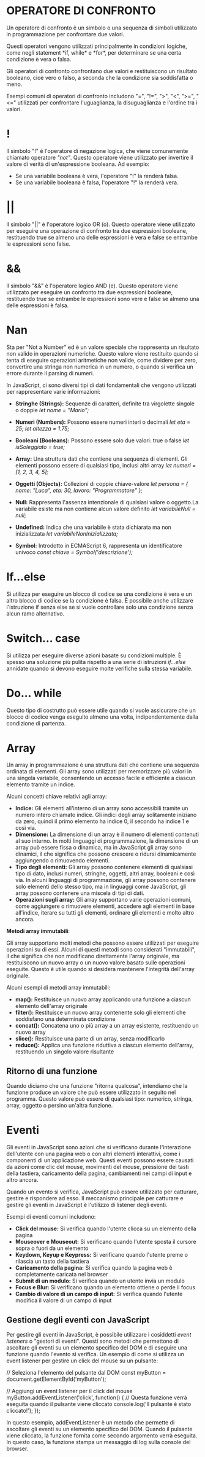 # OPERATORE DI CONFRONTO

<p> Un operatore di confronto è un simbolo o una sequenza di simboli utilizzato in programmazione per confrontare due valori.</p> Questi operatori vengono utilizzati principalmente in condizioni logiche, come negli statement *if, while* e *for*, per determinare se una certa condizione è vera o falsa. <p>Gli operatori di confronto confrontano due valori e restituiscono un risultato booleano, cioè vero o falso, a seconda che la condizione sia soddisfatta o meno.</p> Esempi comuni di operatori di confronto includono "=", "!=", ">", "<", ">=", "<=" utilizzati per confrontare l'uguaglianza, la disuguaglianza e l'ordine tra i valori. <br/>

# !

Il simbolo "!" è l'operatore di negazione logica, che viene comunemente chiamato operatore _"not"_. Questo operatore viene utilizzato per invertire il valore di verità di un'espressione booleana. Ad esempio:

- Se una variabile booleana è vera, l'operatore "!" la renderà falsa.
- Se una variabile booleana è falsa, l'operatore "!" la renderà vera. <br/>

# ||

Il simbolo "||" è l'operatore logico OR (o). Questo operatore viene utilizzato per eseguire una operazione di confronto tra due espressioni booleane, restituendo true se almeno una delle espressioni è vera e false se entrambe le espressioni sono false. <br/>

# &&

Il simbolo "&&" è l'operatore logico AND (e). Questo operatore viene utilizzato per eseguire un confronto tra due espressioni booleane, restituendo true se entrambe le espressioni sono vere e false se almeno una delle espressioni è falsa. <br/>

# Nan

Sta per "Not a Number" ed è un valore speciale che rappresenta un risultato non valido in operazioni numeriche. Questo valore viene restituito quando si tenta di eseguire operazioni aritmetiche non valide, come dividere per zero, convertire una stringa non numerica in un numero, o quando si verifica un errore durante il parsing di numeri. <br/>

In JavaScript, ci sono diversi tipi di dati fondamentali che vengono utilizzati per rappresentare varie informazioni:

- **Stringhe (Strings):** Sequenze di caratteri, definite tra virgolette singole o doppie
  _let nome = "Mario";_

- **Numeri (Numbers):** Possono essere numeri interi o decimali
  _let eta = 25;_
  _let altezza = 1.75;_

- **Booleani (Booleans):** Possono essere solo due valori: true o false
  _let isSoleggiato = true;_

- **Array:** Una struttura dati che contiene una sequenza di elementi. Gli elementi possono essere di qualsiasi tipo, inclusi altri array
  _let numeri = [1, 2, 3, 4, 5];_

- **Oggetti (Objects):** Collezioni di coppie chiave-valore
  _let persona = {
  nome: "Luca",
  eta: 30,
  lavoro: "Programmatore"
  };_

- **Null:** Rappresenta l'assenza intenzionale di qualsiasi valore o oggetto.La variabile esiste ma non contiene alcun valore definito
  _let variabileNull = null;_

- **Undefined:** Indica che una variabile è stata dichiarata ma non inizializzata
  _let variabileNonInizializzata;_

- **Symbol:** Introdotto in ECMAScript 6, rappresenta un identificatore univoco
  _const chiave = Symbol('descrizione');_ <br/>

# If...else

Si utilizza per eseguire un blocco di codice se una condizione è vera e un altro blocco di codice se la condizione è falsa.
È possibile anche utilizzare l'istruzione if senza else se si vuole controllare solo una condizione senza alcun ramo alternativo. <br/>

# Switch... case

Si utilizza per eseguire diverse azioni basate su condizioni multiple. È spesso una soluzione più pulita rispetto a una serie di istruzioni _if...else_ annidate quando si devono eseguire molte verifiche sulla stessa variabile. <br/>

# Do... while

Questo tipo di costrutto può essere utile quando si vuole assicurare che un blocco di codice venga eseguito almeno una volta, indipendentemente dalla condizione di partenza.

# Array

Un array in programmazione è una struttura dati che contiene una sequenza ordinata di elementi. Gli array sono utilizzati per memorizzare più valori in una singola variabile, consentendo un accesso facile e efficiente a ciascun elemento tramite un indice.

Alcuni concetti chiave relativi agli array:

- **Indice:** Gli elementi all'interno di un array sono accessibili tramite un numero intero chiamato indice. Gli indici degli array solitamente iniziano da zero, quindi il primo elemento ha indice 0, il secondo ha indice 1 e così via.
- **Dimensione:** La dimensione di un array è il numero di elementi contenuti al suo interno. In molti linguaggi di programmazione, la dimensione di un array può essere fissa o dinamica, ma in JavaScript gli array sono dinamici, il che significa che possono crescere o ridursi dinamicamente aggiungendo o rimuovendo elementi.
- **Tipo degli elementi:** Gli array possono contenere elementi di qualsiasi tipo di dato, inclusi numeri, stringhe, oggetti, altri array, booleani e così via. In alcuni linguaggi di programmazione, gli array possono contenere solo elementi dello stesso tipo, ma in linguaggi come JavaScript, gli array possono contenere una miscela di tipi di dati.
- **Operazioni sugli array:** Gli array supportano varie operazioni comuni, come aggiungere o rimuovere elementi, accedere agli elementi in base all'indice, iterare su tutti gli elementi, ordinare gli elementi e molto altro ancora.

**Metodi array immutabili**:

Gli array supportano molti metodi che possono essere utilizzati per eseguire operazioni su di essi. Alcuni di questi metodi sono considerati "immutabili", il che significa che non modificano direttamente l'array originale, ma restituiscono un nuovo array o un nuovo valore basato sulle operazioni eseguite. Questo è utile quando si desidera mantenere l'integrità dell'array originale.

Alcuni esempi di metodi array immutabili:

- **map():** Restituisce un nuovo array applicando una funzione a ciascun elemento dell'array originale
- **filter():** Restituisce un nuovo array contenente solo gli elementi che soddisfano una determinata condizione
- **concat():** Concatena uno o più array a un array esistente, restituendo un nuovo array
- **slice():** Restituisce una parte di un array, senza modificarlo
- **reduce():** Applica una funzione riduttiva a ciascun elemento dell'array, restituendo un singolo valore risultante

## Ritorno di una funzione

Quando diciamo che una funzione "ritorna qualcosa", intendiamo che la funzione produce un valore che può essere utilizzato in seguito nel programma. Questo valore può essere di qualsiasi tipo: numerico, stringa, array, oggetto o persino un'altra funzione.

# Eventi

Gli eventi in JavaScript sono azioni che si verificano durante l'interazione dell'utente con una pagina web o con altri elementi interattivi, come i componenti di un'applicazione web. Questi eventi possono essere causati da azioni come clic del mouse, movimenti del mouse, pressione dei tasti della tastiera, caricamento della pagina, cambiamenti nei campi di input e altro ancora.

Quando un evento si verifica, JavaScript può essere utilizzato per catturare, gestire e rispondere ad esso. Il meccanismo principale per catturare e gestire gli eventi in JavaScript è l'utilizzo di listener degli eventi.

Esempi di eventi comuni includono:

- **Click del mouse:** Si verifica quando l'utente clicca su un elemento della pagina
- **Mouseover e Mouseout:** Si verificano quando l'utente sposta il cursore sopra o fuori da un elemento
- **Keydown, Keyup e Keypress:** Si verificano quando l'utente preme o rilascia un tasto della tastiera
- **Caricamento della pagina:** Si verifica quando la pagina web è completamente caricata nel browser
- **Submit di un modulo:** Si verifica quando un utente invia un modulo
- **Focus e Blur:** Si verificano quando un elemento ottiene o perde il focus
- **Cambio di valore di un campo di input:** Si verifica quando l'utente modifica il valore di un campo di input

## Gestione degli eventi con JavaScript

Per gestire gli eventi in JavaScript, è possibile utilizzare i cosiddetti _event listeners_ o "gestori di eventi". Questi sono metodi che permettono di ascoltare gli eventi su un elemento specifico del DOM e di eseguire una funzione quando l'evento si verifica. Un esempio di come si utilizza un event listener per gestire un click del mouse su un pulsante:

// Seleziona l'elemento del pulsante dal DOM
const myButton = document.getElementById('myButton');

// Aggiungi un event listener per il click del mouse
myButton.addEventListener('click', function() {
// Questa funzione verrà eseguita quando il pulsante viene cliccato
console.log('Il pulsante è stato cliccato!');
});

In questo esempio, addEventListener è un metodo che permette di ascoltare gli eventi su un elemento specifico del DOM. Quando il pulsante viene cliccato, la funzione fornita come secondo argomento verrà eseguita. In questo caso, la funzione stampa un messaggio di log sulla console del browser.
